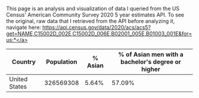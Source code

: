 This page is an analysis and visualization of data I queried from the US Census' American Community Survey 2020 5 year estimates API. To see the original, raw data that I retrieved from the API before analyzing it, navigate here: <a href="https://api.census.gov/data/2020/acs/acs5?get=NAME,C15002D_002E,C15002D_006E,B02001_005E,B01003_001E&for=us:*">https://api.census.gov/data/2020/acs/acs5?get=NAME,C15002D_002E,C15002D_006E,B02001_005E,B01003_001E&for=us:*</a>

|Country|Population|% Asian|% of Asian men with a bachelor's degree or higher|
|---|---|---|---|
|United States|326569308|5.64%|57.09%|
